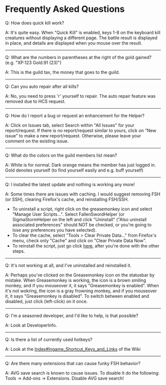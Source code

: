 # Frequently Asked Questions #

Q: How does quick kill work?

A: It's quite easy. When "Quick Kill" is enabled, keys 1-8 on the keyboard kill creatures without displaying a different page. The battle result is displayed in place, and details are displayed when you mouse over the result.

---

Q: What are the numbers in parentheses at the right of the gold gained? (e.g. "XP:123 Gold:91 (23)")

A: This is the guild tax, the money that goes to the guild.

---

Q: Can you auto repair after all kills?

A: No, you need to press 'r' yourself to repair. The auto repair feature was removed due to HCS request.

---

Q: How do I report a bug or request an enhancement for the Helper?

A: Click on Issues tab, select Search within "All Issues" for your report/request. If there is no report/request similar to yours, click on "New issue" to make a new report/request. Otherwise, please leave your comment on the existing issue.

---

Q: What do the colors on the guild members list mean?

A: White is for normal. Dark orange means the member has just logged in. Gold denotes yourself (to find yourself easily and e.g. buff yourself)

---

Q: I installed the latest update and nothing is working any more!

A: Some times there are issues with caching. I would suggest removing FSH (or SSH), clearing Firefox's cache, and reinstalling FSH/SSH.
  * To uninstall a script, right click on the greasemonkey icon and select "Manage User Scripts...". Select FallenSwordHelper (or SigmaStormHelper on the left and click "Uninstall" ("Also uninstall associated preferences" should NOT be checked, or you're going to lose any preferences you have selected).
  * To clear the cache, select "Tools > Clear Private Data..." from Firefox's menu, check only "Cache" and click on "Clear Private Data Now".
  * To reinstall the script, just go click [here](http://fallenswordhelper.googlecode.com/svn/trunk/fallenswordhelper.user.js), after you're done with the other steps.

---

Q: It's not working at all, and I've uninstalled and reinstalled it.

A: Perhaps you've clicked on the Greasemonkey icon on the statusbar by mistake. When Greasemonkey is working, the icon is a brown smiling monkey, and if you mouseover it, it says "Greasemonkey is enabled". When it's not wokring, the icon is a gray frowning monkey, and if you mouseover it, it says "Greasemonkey is disabled". To switch between enabled and disabled, just click (left-click) on it once.

---

Q: I'm a seasoned developer, and I'd like to help, is that possible?

A: Look at DeveloperInfo.

---

Q: Is there a list of currently used hotkeys?

A: Look at the [Index#Ingame\_Shortcut\_Keys\_and\_Links](Index#Ingame_Shortcut_Keys_and_Links.md) of the Wiki

---

Q: Are there many extensions that can cause funky FSH behavior?

A: AVG save search is known to cause issues. To disable it do the following:
Tools -> Add-ons -> Extensions. Disable AVG save search!